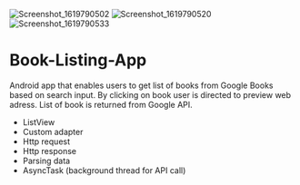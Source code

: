 ![Screenshot_1619790502](https://user-images.githubusercontent.com/19306396/116704585-dca22080-a9cb-11eb-9f34-d6d39756caee.png)
![Screenshot_1619790520](https://user-images.githubusercontent.com/19306396/116704588-ddd34d80-a9cb-11eb-8695-79970541911d.png)
![Screenshot_1619790533](https://user-images.githubusercontent.com/19306396/116704594-de6be400-a9cb-11eb-8d97-ad0aec85eae9.png)
# Book-Listing-App

Android app that enables users to get list of books from Google Books based on search input.
By clicking on book user is directed to preview web adress. List of book is returned from Google API.

- ListView
- Custom adapter
- Http request
- Http response
- Parsing data
- AsyncTask (background thread for API call)
